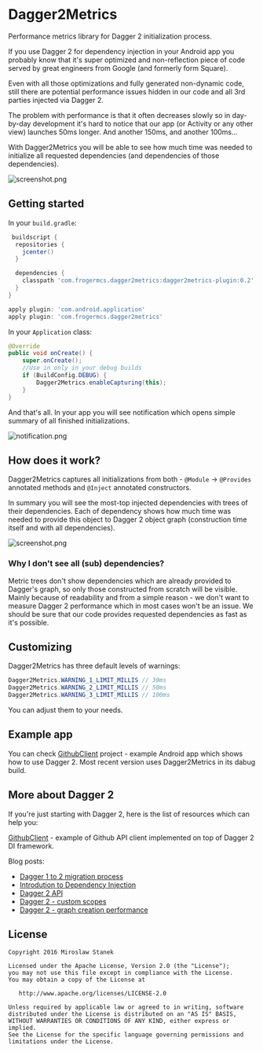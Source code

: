 # Dagger2Metrics
Performance metrics library for Dagger 2 initialization process.

If you use Dagger 2 for dependency injection in your Android app you probably know that it's super optimized and non-reflection piece of code served by great engineers from Google (and formerly form Square). 

Even with all those optimizations and fully generated non-dynamic code, still there are potential performance issues hidden in our code and all 3rd parties injected via Dagger 2. 

The problem with performance is that it often decreases slowly so in day-by-day development it's hard to notice that our app (or Activity or any other view) launches 50ms longer. And another 150ms, and another 100ms...

With Dagger2Metrics you will be able to see how much time was needed to initialize all requested dependencies (and dependencies of those dependencies).

![screenshot.png](https://raw.githubusercontent.com/frogermcs/dagger2metrics/master/art/dagger2metrics.png)

## Getting started

In your `build.gradle`:

```gradle
 buildscript {
  repositories {
    jcenter()
  }

  dependencies {
    classpath 'com.frogermcs.dagger2metrics:dagger2metrics-plugin:0.2'
  }
}

apply plugin: 'com.android.application'
apply plugin: 'com.frogermcs.dagger2metrics'
```

In your `Application` class:

```java
@Override
public void onCreate() {
    super.onCreate();
    //Use in only in your debug builds
    if (BuildConfig.DEBUG) {
        Dagger2Metrics.enableCapturing(this);
    }
}
```

And that's all. In your app you will see notification which opens simple summary of all finished initializations.

![notification.png](https://raw.githubusercontent.com/frogermcs/dagger2metrics/master/art/dagger2metrics-notification.png)

## How does it work?

Dagger2Metrics captures all initializations from both - `@Module` -> `@Provides` annotated methods and `@Inject` annotated constructors.

In summary you will see the most-top injected dependencies with trees of their dependencies. Each of dependency shows how much time was needed to provide this object to Dagger 2 object graph (construction time itself and with all dependencies).

![screenshot.png](https://raw.githubusercontent.com/frogermcs/dagger2metrics/master/art/dagger2metrics.png)

### Why I don't see all (sub) dependencies?
Metric trees don't show dependencies which are already provided to Dagger's graph, so only those constructed from scratch will be visible. Mainly because of readability and from a simple reason - we don't want to measure Dagger 2 performance which in most cases won't be an issue. We should be sure that our code provides requested dependencies as fast as it's possible.

## Customizing

Dagger2Metrics has three default levels of warnings:

```java
Dagger2Metrics.WARNING_1_LIMIT_MILLIS // 30ms
Dagger2Metrics.WARNING_2_LIMIT_MILLIS // 50ms
Dagger2Metrics.WARNING_3_LIMIT_MILLIS // 100ms
```

You can adjust them to your needs.

## Example app

You can check [GithubClient](https://github.com/frogermcs/githubclient) project  - example Android app which shows how to use Dagger 2. Most recent version uses Dagger2Metrics in its dabug build. 

## More about Dagger 2
If you're just starting with Dagger 2, here is the list of resources which can help you:

[GithubClient](https://github.com/frogermcs/githubclient) - example of Github API client implemented on top of Dagger 2 DI framework. 

Blog posts:

- [Dagger 1 to 2 migration process](http://frogermcs.github.io/dagger-1-to-2-migration/)
- [Introdution to Dependency Injection](http://frogermcs.github.io/dependency-injection-with-dagger-2-introdution-to-di/)
- [Dagger 2 API](http://frogermcs.github.io/dependency-injection-with-dagger-2-the-api/)
- [Dagger 2 - custom scopes](http://frogermcs.github.io/dependency-injection-with-dagger-2-custom-scopes/)
- [Dagger 2 - graph creation performance](http://frogermcs.github.io/dagger-graph-creation-performance/)

## License

    Copyright 2016 Miroslaw Stanek

    Licensed under the Apache License, Version 2.0 (the "License");
    you may not use this file except in compliance with the License.
    You may obtain a copy of the License at

       http://www.apache.org/licenses/LICENSE-2.0

    Unless required by applicable law or agreed to in writing, software
    distributed under the License is distributed on an "AS IS" BASIS,
    WITHOUT WARRANTIES OR CONDITIONS OF ANY KIND, either express or implied.
    See the License for the specific language governing permissions and
    limitations under the License.
